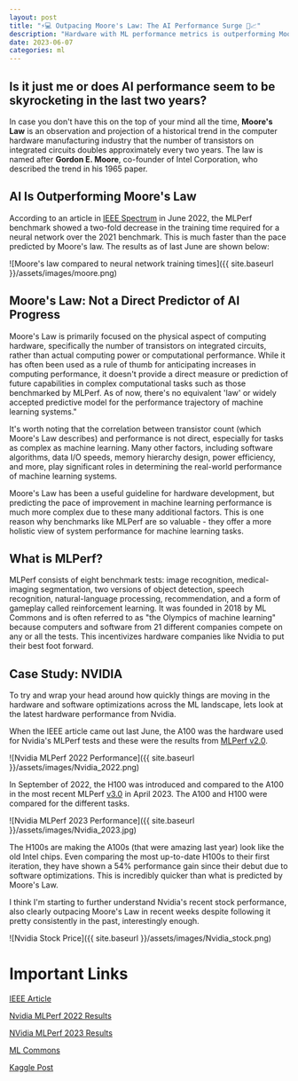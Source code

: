 ```yaml
---
layout: post
title: "⚡💻 Outpacing Moore's Law: The AI Performance Surge 🚀📈"
description: "Hardware with ML performance metrics is outperforming Moore's Law"
date: 2023-06-07
categories: ml
---
```


## Is it just me or does AI performance seem to be skyrocketing in the last two years?

In case you don't have this on the top of your mind all the time, **Moore's Law** is an observation and projection of a historical trend in the computer hardware manufacturing industry that the number of transistors on integrated circuits doubles approximately every two years. The law is named after **Gordon E. Moore**, co-founder of Intel Corporation, who described the trend in his 1965 paper.

## AI Is Outperforming Moore's Law

According to an article in [IEEE Spectrum](https://spectrum.ieee.org/mlperf-rankings-2022) in June 2022, the MLPerf benchmark showed a two-fold decrease in the training time required for a neural network over the 2021 benchmark. This is much faster than the pace predicted by Moore's law. The results as of last June are shown below:

![Moore's law compared to neural network training times]({{ site.baseurl }}/assets/images/moore.png)

## Moore's Law: Not a Direct Predictor of AI Progress

Moore's Law is primarily focused on the physical aspect of computing hardware, specifically the number of transistors on integrated circuits, rather than actual computing power or computational performance. While it has often been used as a rule of thumb for anticipating increases in computing performance, it doesn't provide a direct measure or prediction of future capabilities in complex computational tasks such as those benchmarked by MLPerf. As of now, there's no equivalent 'law' or widely accepted predictive model for the performance trajectory of machine learning systems."

It's worth noting that the correlation between transistor count (which Moore's Law describes) and performance is not direct, especially for tasks as complex as machine learning. Many other factors, including software algorithms, data I/O speeds, memory hierarchy design, power efficiency, and more, play significant roles in determining the real-world performance of machine learning systems.

Moore's Law has been a useful guideline for hardware development, but predicting the pace of improvement in machine learning performance is much more complex due to these many additional factors. This is one reason why benchmarks like MLPerf are so valuable - they offer a more holistic view of system performance for machine learning tasks.

## What is MLPerf?

MLPerf consists of eight benchmark tests: image recognition, medical-imaging segmentation, two versions of object detection, speech recognition, natural-language processing, recommendation, and a form of gameplay called reinforcement learning. It was founded in 2018 by ML Commons and is often referred to as "the Olympics of machine learning" because computers and software from 21 different companies compete on any or all the tests. This incentivizes hardware companies like Nvidia to put their best foot forward.


## Case Study: NVIDIA

To try and wrap your head around how quickly things are moving in the hardware and software optimizations across the ML landscape, lets look at the latest hardware performance from Nvidia. 

When the IEEE article came out last June, the A100 was the hardware used for Nvidia's MLPerf tests and these were the results from [MLPerf v2.0](https://mlcommons.org/en/training-normal-20/).

![Nvidia MLPerf 2022 Performance]({{ site.baseurl }}/assets/images/Nvidia_2022.png)


In September of 2022, the H100 was introduced and compared to the A100 in the most recent MLPerf [v3.0](https://mlcommons.org/en/inference-edge-30/) in April 2023. The A100 and H100 were compared for the different tasks. 

![Nvidia MLPerf 2023 Performance]({{ site.baseurl }}/assets/images/Nvidia_2023.jpg)

The H100s are making the A100s (that were amazing last year) look like the old Intel chips. Even comparing the most up-to-date H100s to their first iteration, they have shown a 54% performance gain since their debut due to software optimizations. This is incredibly quicker than what is predicted by Moore's Law. 

I think I'm starting to further understand Nvidia's recent stock performance, also clearly outpacing Moore's Law in recent weeks despite following it pretty consistently in the past, interestingly enough.

![Nvidia Stock Price]({{ site.baseurl }}/assets/images/Nvidia_stock.png)


# Important Links

[IEEE Article](https://spectrum.ieee.org/mlperf-rankings-2022)

[Nvidia MLPerf 2022 Results](https://blogs.nvidia.com/blog/2022/04/06/mlperf-edge-ai-inference-orin/)

[NVidia MLPerf 2023 Results](https://blogs.nvidia.com/blog/2023/04/05/inference-mlperf-ai/)

[ML Commons](https://mlcommons.org/en/)

[Kaggle Post](https://www.kaggle.com/discussions/general/415576)



